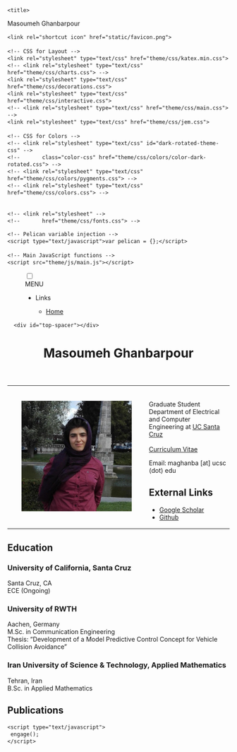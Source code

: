 <!DOCTYPE html>
<html lang="en">
  <head>
    <meta charset="UTF-8">
    <meta name="viewport" content="width=device-width, initial-scale=1.0">
    <meta http-equiv="Content-Language" content="en">

    <title>
Masoumeh Ghanbarpour    </title>

    <link rel="shortcut icon" href="static/favicon.png">

    <!-- CSS for Layout -->
    <link rel="stylesheet" type="text/css" href="theme/css/katex.min.css">
    <!-- <link rel="stylesheet" type="text/css" href="theme/css/charts.css"> -->
    <link rel="stylesheet" type="text/css" href="theme/css/decorations.css">
    <link rel="stylesheet" type="text/css" href="theme/css/interactive.css">
    <!-- <link rel="stylesheet" type="text/css" href="theme/css/main.css"> -->
    <link rel="stylesheet" type="text/css" href="theme/css/jem.css">

    <!-- CSS for Colors -->
    <!-- <link rel="stylesheet" type="text/css" id="dark-rotated-theme-css" -->
    <!--       class="color-css" href="theme/css/colors/color-dark-rotated.css"> -->
    <!-- <link rel="stylesheet" type="text/css" href="theme/css/colors/pygments.css"> -->
    <!-- <link rel="stylesheet" type="text/css" href="theme/css/colors.css"> -->


    <!-- <link rel="stylesheet" -->
    <!--       href="theme/css/fonts.css"> -->

<link rel="stylesheet" type="text/css" href="theme/css/page.css">

    <!-- Pelican variable injection -->
    <script type="text/javascript">var pelican = {};</script>

    <!-- Main JavaScript functions -->
    <script src="theme/js/main.js"></script>

  </head>

  <body>
    <main>
      <menu>
        <!-- The checkbox hack -->
        <input type="checkbox" id="hamburger-checkbox">
        <label for="hamburger-checkbox">
          <div id="hamburger">
            <span></span>
            <span></span>
            <span></span>
            <span>MENU</span>
          </div>
        </label>
        <nav>
          <ul>
            <li>
              <p>Links</p>
              <ul>
                <li>
                  <a href="/">Home</a>
                </li>
              </ul>
          </ul>
        </nav>
      </menu>

      <div id="top-spacer"></div>

<header>
    <h1>
        Masoumeh Ghanbarpour
    </h1>
</header>
<article class="index">

<table><tr><td width="300px"><center>
            <img width="250px" src="/images/masoumeh.jpg"></img></center>
    </td><td>
<br>
<p>
    Graduate Student <br>
    Department of Electrical and Computer Engineering at
    <a href="https://www.ucsc.edu/">UC Santa Cruz</a> <br>
</a><br>
<a href="/hosted/Masoumeh Ghanbarpour CV.pdf">Curriculum Vitae</a>
</p>
<p>
    Email: maghanba [at] ucsc (dot) edu <br>
</p>
<h2>
    External Links
</h2>

<ul>
    <li>
<a href="https://scholar.google.com/citations?user=vFsfAxEAAAAJ&hl=en">Google Scholar</a>
    </li><li>
<a href="https://github.com/MasoumehGM">Github</a>
    </li>
</ul>
</td></tr></table>




<!--pandoc -f markdown -t html index.md | wl-copy -->
<h2 id="education">Education</h2>
<h3 id="university-of-california-santa-cruz">University of California, Santa Cruz</h3>
<p>Santa Cruz, CA <br> ECE (Ongoing) </p>
<h3 id="university-of-RWTH-Aachen">University of RWTH</h3>
<p>Aachen, Germany <br> M.Sc. in Communication Engineering <br> Thesis: “Development of a Model Predictive Control Concept for
Vehicle Collision Avoidance” </p>
<h3 id="Iran-university-of-science-and-thechnology">Iran University of Science & Technology, Applied Mathematics</h3>
<p>Tehran, Iran <br> B.Sc. in Applied Mathematics </p>
<h2 id="publications">Publications</h2>
<dl>

</dd>
</dl>
<!-- <h2 id="selected-graduate-courses">Selected Graduate Courses</h2> -->
<!-- <dl> -->
<!-- <dt>UC Santa Cruz</dt> -->
<!-- <dd>Machine Learning -->
<!-- </dd> -->
<!-- <dd>Convex Optimization -->
<!-- </dd> -->
<!-- <dd>Nonlinear Control Theory -->
<!-- </dd> -->
<!-- <dd>Applied Optimal Control -->
<!-- </dd> -->
<!-- <dt>University of Tehran</dt> -->
<!-- <dd>Finite Element Method -->
<!-- </dd> -->
<!-- </dl> -->
<!-- <h2 id="skills">Skills</h2> -->
<!-- <dl> -->
<!-- <dt>Programming</dt> -->
<!-- <dd>MATLAB and Simulink -->
<!-- </dd> -->
<!-- <dd>Python -->
<!-- </dd> -->
<!-- <dd>MAPLE -->
<!-- </dd> -->
<!-- <dd>C++ -->
<!-- </dd> -->
<!-- <dt>Engineering, Modelling, and Simulation</dt> -->
<!-- <dd>SOLIDWORKS -->
<!-- </dd> -->
<!-- <dd>ANSYS -->
<!-- </dd> -->
<!-- <dd>ABAQUS -->
<!-- </dd> -->
<!-- <dt>Technical Writing and Documentation</dt> -->
<!-- <dd>LATEX -->
<!-- </dd> -->
<!-- <dd>Jupyter Notebook -->
<!-- </dd> -->
<!-- <dd>Keynote -->
<!-- </dd> -->
<!-- </dl> -->

<!-- <h2> -->
<!-- Additional Pages -->
<!-- </h2> -->
<!-- <ul class="toc"> -->
<!--      -->
<!-- </ul> -->

</article>
    </main>

    <script type="text/javascript">
     engage();
    </script>
  </body>

</html>

